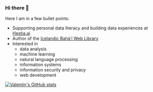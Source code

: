 ### Hi there 👋

Here I am in a few bullet points:
- Supporting personal data literacy and building data experiences at [Hestia.ai](https://hestia.ai/)
- Author of the [Icelandic Bahá’í Web Library](https://bokasafn.bahai.is/)
- Interested in
  * data analysis
  * machine learning
  * natural language processing
  * information systems
  * information security and privacy
  * web development

<!--
**valentinoli/valentinoli** is a ✨ _special_ ✨ repository because its `README.md` (this file) appears on your GitHub profile.

Here are some ideas to get you started:

- 🔭 I’m currently working on ...
- 🌱 I’m currently learning ...
- 👯 I’m looking to collaborate on ...
- 🤔 I’m looking for help with ...
- 💬 Ask me about ...
- 📫 How to reach me: ...
- 😄 Pronouns: ...
- ⚡ Fun fact: ...
-->

[![Valentin's GitHub stats](https://github-readme-stats.vercel.app/api?username=valentinoli&count_private=true&show_icons=true&theme=highcontrast)](https://github.com/valentinoli/github-readme-stats)
